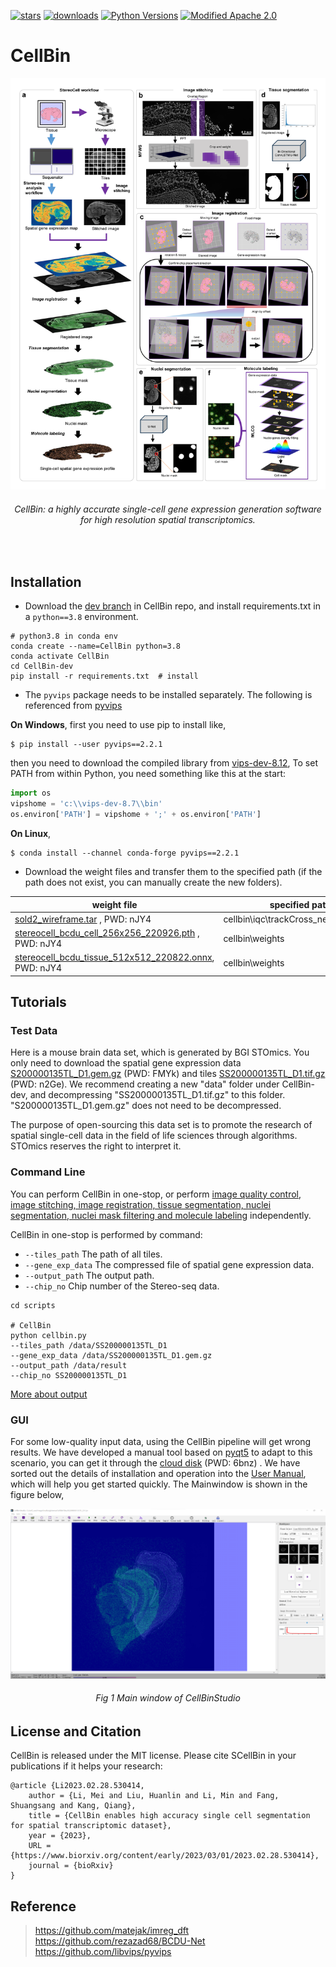 [![stars](https://img.shields.io/github/stars/STOmics/CellBin?logo=GitHub&color=green)](https://img.shields.io/github/stars/STOmics/CellBin) 
[![downloads](https://static.pepy.tech/personalized-badge/cell-bin?period=total&units=international_system&left_color=grey&right_color=blue&left_text=downloads)](https://www.pepy.tech/projects/cell-bin)
[![Python Versions](https://img.shields.io/pypi/pyversions/cell-bin.svg)](https://pypi.org/project/cell-bin/)
[![Modified Apache 2.0](https://img.shields.io/badge/license-MIT-yellow)](https://github.com/vanvalenlab/deepcell-tf/blob/master/LICENSE)

# CellBin

<div align="center">
  <img src="docs/StereoCell.png" width=567>
    <h6>
      CellBin: a highly accurate single-cell gene expression generation software for high resolution spatial transcriptomics.
    </h6>
</div>
<br>

## Installation
* Download the [dev branch](https://codeload.github.com/STOmics/CellBin/zip/refs/heads/dev) in CellBin repo, and install requirements.txt in a ```python==3.8``` environment.
```text
# python3.8 in conda env
conda create --name=CellBin python=3.8
conda activate CellBin
cd CellBin-dev
pip install -r requirements.txt  # install
```
* The ```pyvips``` package needs to be installed separately. The following is referenced from [pyvips](https://libvips.github.io/pyvips/README.html#non-conda-install)

**On Windows**, first you need to use pip to install like,
```text
$ pip install --user pyvips==2.2.1
```
then you need to download the compiled library from [vips-dev-8.12](https://github.com/libvips/libvips/releases),
To set PATH from within Python, you need something like this at the start:

```python
import os
vipshome = 'c:\\vips-dev-8.7\\bin'
os.environ['PATH'] = vipshome + ';' + os.environ['PATH']
```

**On Linux**,
```text
$ conda install --channel conda-forge pyvips==2.2.1
```
* Download the weight files and transfer them to the specified path (if the path does not exist, you can manually create the new folders).<br>

| weight file                                                                                          | specified path                               |
|------------------------------------------------------------------------------------------------------|---------------------------------------|
| [sold2_wireframe.tar](https://bgipan.genomics.cn/#/link/CU7nnrRvAYZKoZpYWvuB) , PWD: nJY4                | cellbin\iqc\trackCross_net\sold2\ckpt |
| [stereocell_bcdu_cell_256x256_220926.pth](https://bgipan.genomics.cn/#/link/CU7nnrRvAYZKoZpYWvuB) , PWD: nJY4     | cellbin\weights                       |
| [stereocell_bcdu_tissue_512x512_220822.onnx](https://bgipan.genomics.cn/#/link/CU7nnrRvAYZKoZpYWvuB), PWD: nJY4   | cellbin\weights                       |


## Tutorials

### Test Data
Here is a mouse brain data set, which is generated by BGI STOmics. 
You only need to download the spatial gene expression data [S200000135TL_D1.gem.gz](https://bgipan.genomics.cn/#/link/HvMV45HgXkseepQo0AoO) (PWD: FMYk) and tiles [SS200000135TL_D1.tif.gz](https://bgipan.genomics.cn/#/link/Jchp46A3HfrTVZymKkRF) (PWD: n2Ge). 
We recommend creating a new "data" folder under CellBin-dev, and decompressing "SS200000135TL_D1.tif.gz" to this folder. 
"S200000135TL_D1.gem.gz" does not need to be decompressed.<br>

The purpose of open-sourcing this data set is to promote the research of spatial single-cell data in the field of life 
sciences through algorithms. STOmics reserves the right to interpret it.

### Command Line
You can perform CellBin in one-stop, or perform [image quality control, image stitching, image registration, tissue segmentation, nuclei segmentation, nuclei mask filtering and molecule labeling](docs/modules.md) independently.

CellBin in one-stop is performed by command:

* ```--tiles_path```  The path of all tiles.
* ```--gene_exp_data``` The compressed file of spatial gene expression data.
* ```--output_path``` The output path.
* ```--chip_no``` Chip number of the Stereo-seq data. 

```shell
cd scripts

# CellBin
python cellbin.py
--tiles_path /data/SS200000135TL_D1
--gene_exp_data /data/SS200000135TL_D1.gem.gz
--output_path /data/result
--chip_no SS200000135TL_D1
```
[More about output](docs/details.md)

### GUI
For some low-quality input data, using the CellBin pipeline will get wrong results. We have developed a manual tool 
based on [pyqt5](https://pypi.org/project/PyQt5/) to adapt to this scenario, you can get it through the [cloud disk](https://bgipan.genomics.cn/#/link/qn9MVeFkbSl4i6ULSUvW) (PWD: 6bnz) . 
We have sorted out the details of installation and operation into the [User Manual](docs/CellbinStudio_Manual_20221212.pdf), which will help you get started quickly.
The Mainwindow is shown in the figure below,
<div align="center">
  <img src="docs/ui.png" width=567>
    <h6>
      Fig 1 Main window of CellBinStudio
    </h6>
</div>

## License and Citation <br>
CellBin is released under the MIT license. Please cite SCellBin in your publications if it helps your research: <br>
```text
@article {Li2023.02.28.530414,
	author = {Li, Mei and Liu, Huanlin and Li, Min and Fang, Shuangsang and Kang, Qiang},
	title = {CellBin enables high accuracy single cell segmentation for spatial transcriptomic dataset},
	year = {2023},
	URL = {https://www.biorxiv.org/content/early/2023/03/01/2023.02.28.530414},
	journal = {bioRxiv}
}
```

    
## Reference <br>
> https://github.com/matejak/imreg_dft <br>
> https://github.com/rezazad68/BCDU-Net <br>
> https://github.com/libvips/pyvips <br>
